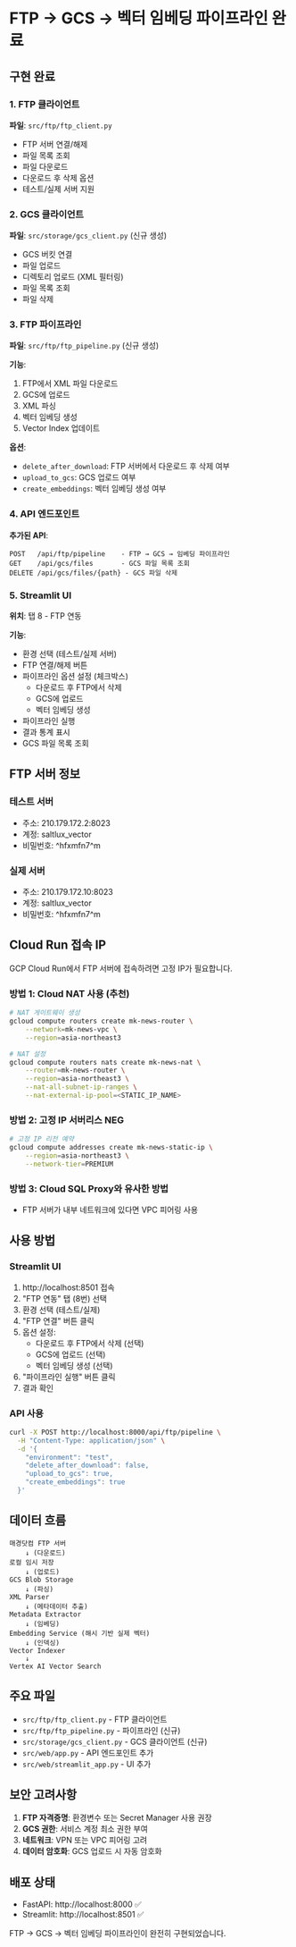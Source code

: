 # FTP → GCS → 벡터 임베딩 파이프라인 완료

## 구현 완료

### 1. FTP 클라이언트
**파일**: `src/ftp/ftp_client.py`

- FTP 서버 연결/해제
- 파일 목록 조회
- 파일 다운로드
- 다운로드 후 삭제 옵션
- 테스트/실제 서버 지원

### 2. GCS 클라이언트
**파일**: `src/storage/gcs_client.py` (신규 생성)

- GCS 버킷 연결
- 파일 업로드
- 디렉토리 업로드 (XML 필터링)
- 파일 목록 조회
- 파일 삭제

### 3. FTP 파이프라인
**파일**: `src/ftp/ftp_pipeline.py` (신규 생성)

**기능**:
1. FTP에서 XML 파일 다운로드
2. GCS에 업로드
3. XML 파싱
4. 벡터 임베딩 생성
5. Vector Index 업데이트

**옵션**:
- `delete_after_download`: FTP 서버에서 다운로드 후 삭제 여부
- `upload_to_gcs`: GCS 업로드 여부
- `create_embeddings`: 벡터 임베딩 생성 여부

### 4. API 엔드포인트

**추가된 API**:
```
POST   /api/ftp/pipeline    - FTP → GCS → 임베딩 파이프라인
GET    /api/gcs/files       - GCS 파일 목록 조회
DELETE /api/gcs/files/{path} - GCS 파일 삭제
```

### 5. Streamlit UI

**위치**: 탭 8 - FTP 연동

**기능**:
- 환경 선택 (테스트/실제 서버)
- FTP 연결/해제 버튼
- 파이프라인 옵션 설정 (체크박스)
  - 다운로드 후 FTP에서 삭제
  - GCS에 업로드
  - 벡터 임베딩 생성
- 파이프라인 실행
- 결과 통계 표시
- GCS 파일 목록 조회

## FTP 서버 정보

### 테스트 서버
- 주소: 210.179.172.2:8023
- 계정: saltlux_vector
- 비밀번호: ^hfxmfn7^m

### 실제 서버
- 주소: 210.179.172.10:8023
- 계정: saltlux_vector
- 비밀번호: ^hfxmfn7^m

## Cloud Run 접속 IP

GCP Cloud Run에서 FTP 서버에 접속하려면 고정 IP가 필요합니다.

### 방법 1: Cloud NAT 사용 (추천)
```bash
# NAT 게이트웨이 생성
gcloud compute routers create mk-news-router \
    --network=mk-news-vpc \
    --region=asia-northeast3

# NAT 설정
gcloud compute routers nats create mk-news-nat \
    --router=mk-news-router \
    --region=asia-northeast3 \
    --nat-all-subnet-ip-ranges \
    --nat-external-ip-pool=<STATIC_IP_NAME>
```

### 방법 2: 고정 IP 서버리스 NEG
```bash
# 고정 IP 리전 예약
gcloud compute addresses create mk-news-static-ip \
    --region=asia-northeast3 \
    --network-tier=PREMIUM
```

### 방법 3: Cloud SQL Proxy와 유사한 방법
- FTP 서버가 내부 네트워크에 있다면 VPC 피어링 사용

## 사용 방법

### Streamlit UI
1. http://localhost:8501 접속
2. "FTP 연동" 탭 (8번) 선택
3. 환경 선택 (테스트/실제)
4. "FTP 연결" 버튼 클릭
5. 옵션 설정:
   - 다운로드 후 FTP에서 삭제 (선택)
   - GCS에 업로드 (선택)
   - 벡터 임베딩 생성 (선택)
6. "파이프라인 실행" 버튼 클릭
7. 결과 확인

### API 사용
```bash
curl -X POST http://localhost:8000/api/ftp/pipeline \
  -H "Content-Type: application/json" \
  -d '{
    "environment": "test",
    "delete_after_download": false,
    "upload_to_gcs": true,
    "create_embeddings": true
  }'
```

## 데이터 흐름

```
매경닷컴 FTP 서버
    ↓ (다운로드)
로컬 임시 저장
    ↓ (업로드)
GCS Blob Storage
    ↓ (파싱)
XML Parser
    ↓ (메타데이터 추출)
Metadata Extractor
    ↓ (임베딩)
Embedding Service (해시 기반 실제 벡터)
    ↓ (인덱싱)
Vector Indexer
    ↓
Vertex AI Vector Search
```

## 주요 파일

- `src/ftp/ftp_client.py` - FTP 클라이언트
- `src/ftp/ftp_pipeline.py` - 파이프라인 (신규)
- `src/storage/gcs_client.py` - GCS 클라이언트 (신규)
- `src/web/app.py` - API 엔드포인트 추가
- `src/web/streamlit_app.py` - UI 추가

## 보안 고려사항

1. **FTP 자격증명**: 환경변수 또는 Secret Manager 사용 권장
2. **GCS 권한**: 서비스 계정 최소 권한 부여
3. **네트워크**: VPN 또는 VPC 피어링 고려
4. **데이터 암호화**: GCS 업로드 시 자동 암호화

## 배포 상태

- FastAPI: http://localhost:8000 ✅
- Streamlit: http://localhost:8501 ✅

FTP → GCS → 벡터 임베딩 파이프라인이 완전히 구현되었습니다.


